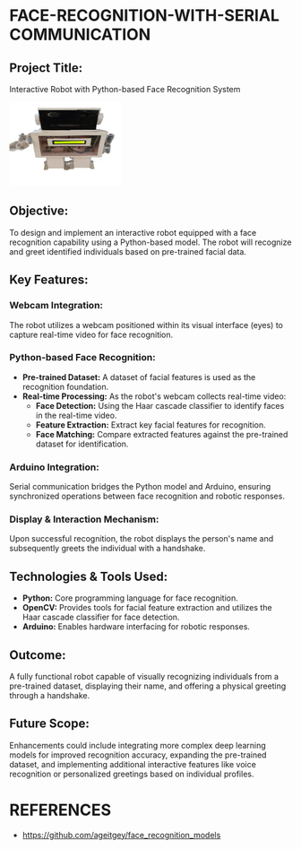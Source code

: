 # FACE-RECOGNITION-WITH-SERIAL COMMUNICATION

## Project Title:
Interactive Robot with Python-based Face Recognition System

<img src="robo.png" alt="Image" style="width:200px;height:150px;">

## Objective:
To design and implement an interactive robot equipped with a face recognition capability using a Python-based model. The robot will recognize and greet identified individuals based on pre-trained facial data.

## Key Features:

### Webcam Integration:
The robot utilizes a webcam positioned within its visual interface (eyes) to capture real-time video for face recognition.

### Python-based Face Recognition:
- **Pre-trained Dataset:** A dataset of facial features is used as the recognition foundation.
- **Real-time Processing:** As the robot's webcam collects real-time video:
  - **Face Detection:** Using the Haar cascade classifier to identify faces in the real-time video.
  - **Feature Extraction:** Extract key facial features for recognition.
  - **Face Matching:** Compare extracted features against the pre-trained dataset for identification.

### Arduino Integration:
Serial communication bridges the Python model and Arduino, ensuring synchronized operations between face recognition and robotic responses.

### Display & Interaction Mechanism:
Upon successful recognition, the robot displays the person's name and subsequently greets the individual with a handshake.

## Technologies & Tools Used:
- **Python:** Core programming language for face recognition.
- **OpenCV:** Provides tools for facial feature extraction and utilizes the Haar cascade classifier for face detection.
- **Arduino:** Enables hardware interfacing for robotic responses.

## Outcome:
A fully functional robot capable of visually recognizing individuals from a pre-trained dataset, displaying their name, and offering a physical greeting through a handshake.

## Future Scope:
Enhancements could include integrating more complex deep learning models for improved recognition accuracy, expanding the pre-trained dataset, and implementing additional interactive features like voice recognition or personalized greetings based on individual profiles.


# REFERENCES
- https://github.com/ageitgey/face_recognition_models
